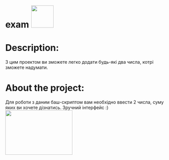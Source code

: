 # exam   <img src="https://octodex.github.com/images/daftpunktocat-thomas.gif" width="70" height="70" />
# Description:
З цим проектом ви зможете легко додати будь-які два числа, котрі зможете надумати.
# About the project:
Для роботи з даним баш-скриптом вам необхідно ввести 2 числа, суму яких ви хочете дізнатись. Зручний інтерфейс :)
<img src="https://skr.sh/i/231220/mMvRMWic.png?download=1&name=%D0%A1%D0%BA%D1%80%D0%B8%D0%BD%D1%88%D0%BE%D1%82%2023-12-2020%2003:00:52.png" width="210" height="140" />
